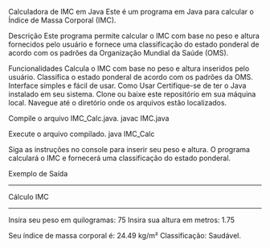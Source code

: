 Calculadora de IMC em Java
Este é um programa em Java para calcular o Índice de Massa Corporal (IMC).

Descrição
Este programa permite calcular o IMC com base no peso e altura fornecidos pelo usuário e fornece uma classificação do estado ponderal de acordo com os padrões da Organização Mundial da Saúde (OMS).

Funcionalidades
Calcula o IMC com base no peso e altura inseridos pelo usuário.
Classifica o estado ponderal de acordo com os padrões da OMS.
Interface simples e fácil de usar.
Como Usar
Certifique-se de ter o Java instalado em seu sistema.
Clone ou baixe este repositório em sua máquina local.
Navegue até o diretório onde os arquivos estão localizados.

Compile o arquivo IMC_Calc.java.
javac IMC.java

Execute o arquivo compilado.
java IMC_Calc

Siga as instruções no console para inserir seu peso e altura.
O programa calculará o IMC e fornecerá uma classificação do estado ponderal.

Exemplo de Saída

*************
 Cálculo IMC
*************
Insira seu peso em quilogramas:
75
Insira sua altura em metros:
1.75

Seu índice de massa corporal é: 24.49 kg/m²
Classificação: Saudável.


